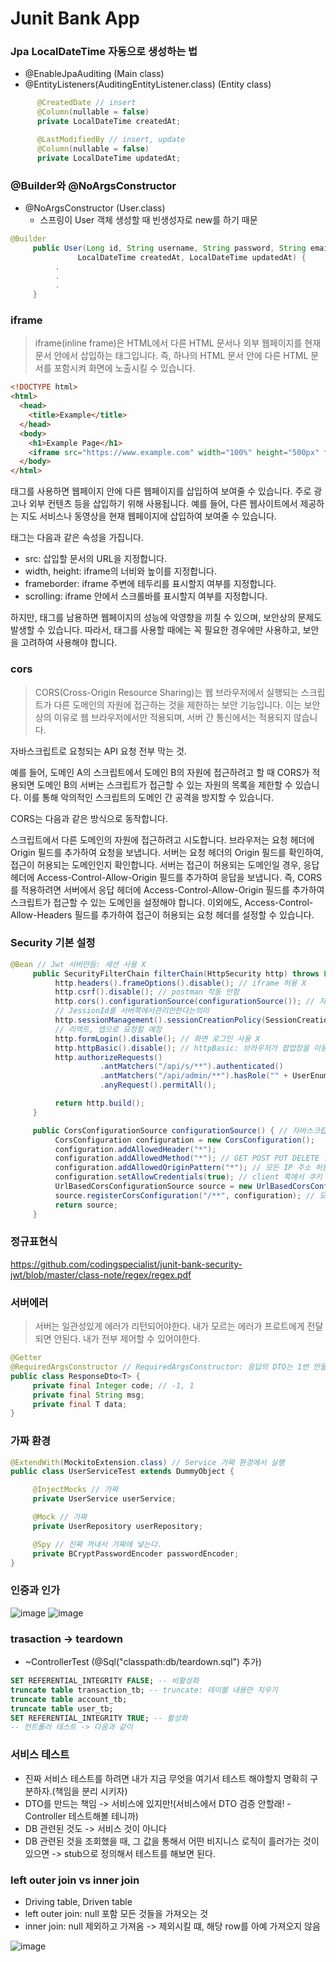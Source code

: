 # Junit Bank App

### Jpa LocalDateTime 자동으로 생성하는 법
- @EnableJpaAuditing (Main class)
- @EntityListeners(AuditingEntityListener.class) (Entity class)
```java
      @CreatedDate // insert
      @Column(nullable = false)
      private LocalDateTime createdAt;

      @LastModifiedBy // insert, update
      @Column(nullable = false)
      private LocalDateTime updatedAt;
```
### @Builder와 @NoArgsConstructor
- @NoArgsConstructor (User.class)
  - 스프링이 User 객체 생성할 때 빈생성자로 new를 하기 때문
```java
@Builder
     public User(Long id, String username, String password, String email, String fullname, UserEnum role,
               LocalDateTime createdAt, LocalDateTime updatedAt) {
          .
          .
          .
     }
```

### iframe

 > iframe(inline frame)은 HTML에서 다른 HTML 문서나 외부 웹페이지를 현재 문서 안에서 삽입하는 태그입니다. 즉, 하나의 HTML 문서 안에 다른 HTML 문서를 포함시켜 화면에 노출시킬 수 있습니다.

```html
<!DOCTYPE html>
<html>
  <head>
    <title>Example</title>
  </head>
  <body>
    <h1>Example Page</h1>
    <iframe src="https://www.example.com" width="100%" height="500px" frameborder="0" scrolling="auto"></iframe>
  </body>
</html>
```
태그를 사용하면 웹페이지 안에 다른 웹페이지를 삽입하여 보여줄 수 있습니다. 주로 광고나 외부 컨텐츠 등을 삽입하기 위해 사용됩니다. 예를 들어, 다른 웹사이트에서 제공하는 지도 서비스나 동영상을 현재 웹페이지에 삽입하여 보여줄 수 있습니다.

태그는 다음과 같은 속성을 가집니다.

- src: 삽입할 문서의 URL을 지정합니다.
- width, height: iframe의 너비와 높이를 지정합니다.
- frameborder: iframe 주변에 테두리를 표시할지 여부를 지정합니다.
- scrolling: iframe 안에서 스크롤바를 표시할지 여부를 지정합니다.

하지만,  태그를 남용하면 웹페이지의 성능에 악영향을 끼칠 수 있으며, 보안상의 문제도 발생할 수 있습니다. 따라서,  태그를 사용할 때에는 꼭 필요한 경우에만 사용하고, 보안을 고려하여 사용해야 합니다.

### cors

> CORS(Cross-Origin Resource Sharing)는 웹 브라우저에서 실행되는 스크립트가 다른 도메인의 자원에 접근하는 것을 제한하는 보안 기능입니다. 이는 보안상의 이유로 웹 브라우저에서만 적용되며, 서버 간 통신에서는 적용되지 않습니다.

자바스크립트로 요청되는 API 요청 전부 막는 것.

예를 들어, 도메인 A의 스크립트에서 도메인 B의 자원에 접근하려고 할 때 CORS가 적용되면 도메인 B의 서버는 스크립트가 접근할 수 있는 자원의 목록을 제한할 수 있습니다. 이를 통해 악의적인 스크립트의 도메인 간 공격을 방지할 수 있습니다.

CORS는 다음과 같은 방식으로 동작합니다.

스크립트에서 다른 도메인의 자원에 접근하려고 시도합니다.
브라우저는 요청 헤더에 Origin 필드를 추가하여 요청을 보냅니다.
서버는 요청 헤더의 Origin 필드를 확인하여, 접근이 허용되는 도메인인지 확인합니다.
서버는 접근이 허용되는 도메인일 경우, 응답 헤더에 Access-Control-Allow-Origin 필드를 추가하여 응답을 보냅니다.
즉, CORS를 적용하려면 서버에서 응답 헤더에 Access-Control-Allow-Origin 필드를 추가하여 스크립트가 접근할 수 있는 도메인을 설정해야 합니다. 이외에도, Access-Control-Allow-Headers 필드를 추가하여 접근이 허용되는 요청 헤더를 설정할 수 있습니다.

### Security 기본 설정
```java
@Bean // Jwt 서버만듬: 세션 사용 X
     public SecurityFilterChain filterChain(HttpSecurity http) throws Exception {
          http.headers().frameOptions().disable(); // iframe 허용 X
          http.csrf().disable(); // postman 작동 안함
          http.cors().configurationSource(configurationSource()); // 자바스크립트 공격 막기
          // JessionId를 서버쪽에서관리안한다는의미                                                              
          http.sessionManagement().sessionCreationPolicy(SessionCreationPolicy.STATELESS); 
          // 리엑트, 엡으로 요청할 예정
          http.formLogin().disable(); // 화면 로그인 사용 X
          http.httpBasic().disable(); // httpBasic: 브라우저가 팝업창을 이용해서 인증을 진행한다.
          http.authorizeRequests()
                    .antMatchers("/api/s/**").authenticated()
                    .antMatchers("/api/admin/**").hasRole("" + UserEnum.ADMIN)
                    .anyRequest().permitAll();

          return http.build();
     }

     public CorsConfigurationSource configurationSource() { // 자바스크립트로 들어오는 요청
          CorsConfiguration configuration = new CorsConfiguration();
          configuration.addAllowedHeader("*");
          configuration.addAllowedMethod("*"); // GET POST PUT DELETE 모든 요청 허용
          configuration.addAllowedOriginPattern("*"); // 모든 IP 주소 허용(프론트 엔드 IP만 허용 react)
          configuration.setAllowCredentials(true); // client 쪽에서 쿠키 요청 허용
          UrlBasedCorsConfigurationSource source = new UrlBasedCorsConfigurationSource();
          source.registerCorsConfiguration("/**", configuration); // 모든 요청에 해당 과정을 넣겠다.
          return source;
     }
```
### 정규표현식

https://github.com/codingspecialist/junit-bank-security-jwt/blob/master/class-note/regex/regex.pdf

### 서버에러
> 서버는 일관성있게 에러가 리턴되어야한다. 내가 모르는 에러가 프로트에게 전달되면 안된다. 내가 전부 제어할 수 있어야한다.
```java
@Getter
@RequiredArgsConstructor // RequiredArgsConstructor: 응답의 DTO는 1번 만들면 수정할 일이 없어서
public class ResponseDto<T> {
     private final Integer code; // -1, 1
     private final String msg;
     private final T data;
}
```

### 가짜 환경

```java
@ExtendWith(MockitoExtension.class) // Service 가짜 환경에서 실행
public class UserServiceTest extends DummyObject {

     @InjectMocks // 가짜
     private UserService userService;

     @Mock // 가짜
     private UserRepository userRepository;

     @Spy // 진짜 꺼내서 가짜에 넣는다.
     private BCryptPasswordEncoder passwordEncoder;
}
```

### 인증과 인가
![image](https://user-images.githubusercontent.com/107292103/235059177-20f31415-86cb-4ab1-9ccf-035554daa776.png)
![image](https://user-images.githubusercontent.com/107292103/235059228-c8e38215-22bf-4d50-a539-e97e0040953f.png)

### trasaction -> teardown
- ~ControllerTest (@Sql("classpath:db/teardown.sql") 추가)

```sql
SET REFERENTIAL_INTEGRITY FALSE; -- 비활성화
truncate table transaction_tb; -- truncate: 테이블 내용만 지우기
truncate table account_tb;
truncate table user_tb;
SET REFERENTIAL_INTEGRITY TRUE; -- 활성화
-- 컨트롤러 테스트 -> 다음과 같이
```

### 서비스 테스트
- 진짜 서비스 테스트를 하려면 내가 지금 무엇을 여기서 테스트 해야할지 명확히 구분하자.(책임을 분리 시키자)
- DTO를 만드는 책임 -> 서비스에 있지만!(서비스에서 DTO 검증 안할래! - Controller 테스트해볼 테니까)
- DB 관련된 것도 -> 서비스 것이 아니다
- DB 관련된 것을 조회했을 때, 그 값을 통해서 어떤 비지니스 로직이 흘러가는 것이 있으면 -> stub으로 정의해서 테스트를 해보면 된다.

### left outer join vs inner join
- Driving table, Driven table
- left outer join: null 포함 모든 것들을 가져오는 것
- inner join: null 제외하고 가져옴 -> 제외시킬 떄, 해당 row를 아예 가져오지 않음

![image](https://user-images.githubusercontent.com/107292103/235301316-685f3ee6-eed8-42bd-9c14-cc0ee83c7517.png)
